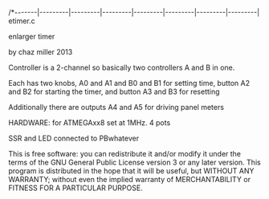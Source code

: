 /*-------|---------|---------|---------|---------|---------|---------|---------|
etimer.c	

enlarger timer 

by chaz miller 2013

Controller is a 2-channel so basically two controllers A and B in one.

Each has two knobs, A0 and A1 and B0 and B1 for setting time, button A2
and B2 for starting the timer, and button A3 and B3 for resetting

Additionally there are outputs A4 and A5 for driving panel meters


HARDWARE:
for ATMEGAxx8 set at 1MHz. 
4 pots

SSR and LED connected to PBwhatever

This is free software: you can redistribute it and/or modify
it under the terms of the GNU General Public License version 3 or any later
version. This program is distributed in the hope that it will be useful,
but WITHOUT ANY WARRANTY; without even the implied warranty of
MERCHANTABILITY or FITNESS FOR A PARTICULAR PURPOSE.  
